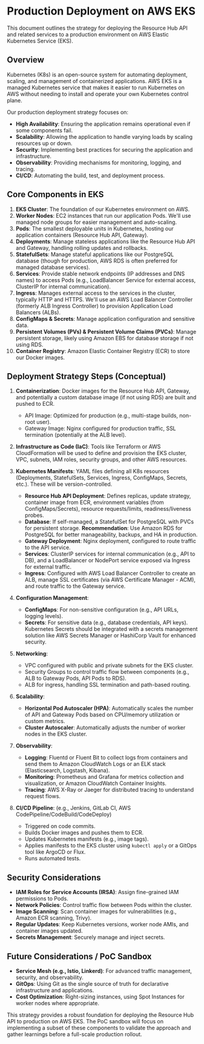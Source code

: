 # Production Deployment on AWS EKS

This document outlines the strategy for deploying the Resource Hub API and related services to a production environment on AWS Elastic Kubernetes Service (EKS).

## Overview

Kubernetes (K8s) is an open-source system for automating deployment, scaling, and management of containerized applications. AWS EKS is a managed Kubernetes service that makes it easier to run Kubernetes on AWS without needing to install and operate your own Kubernetes control plane.

Our production deployment strategy focuses on:

-   **High Availability**: Ensuring the application remains operational even if some components fail.
-   **Scalability**: Allowing the application to handle varying loads by scaling resources up or down.
-   **Security**: Implementing best practices for securing the application and infrastructure.
-   **Observability**: Providing mechanisms for monitoring, logging, and tracing.
-   **CI/CD**: Automating the build, test, and deployment process.

## Core Components in EKS

1.  **EKS Cluster**: The foundation of our Kubernetes environment on AWS.
2.  **Worker Nodes**: EC2 instances that run our application Pods. We'll use managed node groups for easier management and auto-scaling.
3.  **Pods**: The smallest deployable units in Kubernetes, hosting our application containers (Resource Hub API, Gateway).
4.  **Deployments**: Manage stateless applications like the Resource Hub API and Gateway, handling rolling updates and rollbacks.
5.  **StatefulSets**: Manage stateful applications like our PostgreSQL database (though for production, AWS RDS is often preferred for managed database services).
6.  **Services**: Provide stable network endpoints (IP addresses and DNS names) to access Pods (e.g., LoadBalancer Service for external access, ClusterIP for internal communication).
7.  **Ingress**: Manages external access to the services in the cluster, typically HTTP and HTTPS. We'll use an AWS Load Balancer Controller (formerly ALB Ingress Controller) to provision Application Load Balancers (ALBs).
8.  **ConfigMaps & Secrets**: Manage application configuration and sensitive data.
9.  **Persistent Volumes (PVs) & Persistent Volume Claims (PVCs)**: Manage persistent storage, likely using Amazon EBS for database storage if not using RDS.
10. **Container Registry**: Amazon Elastic Container Registry (ECR) to store our Docker images.

## Deployment Strategy Steps (Conceptual)

1.  **Containerization**: Docker images for the Resource Hub API, Gateway, and potentially a custom database image (if not using RDS) are built and pushed to ECR.
    *   API Image: Optimized for production (e.g., multi-stage builds, non-root user).
    *   Gateway Image: Nginx configured for production traffic, SSL termination (potentially at the ALB level).

2.  **Infrastructure as Code (IaC)**: Tools like Terraform or AWS CloudFormation will be used to define and provision the EKS cluster, VPC, subnets, IAM roles, security groups, and other AWS resources.

3.  **Kubernetes Manifests**: YAML files defining all K8s resources (Deployments, StatefulSets, Services, Ingress, ConfigMaps, Secrets, etc.). These will be version-controlled.
    *   **Resource Hub API Deployment**: Defines replicas, update strategy, container image from ECR, environment variables (from ConfigMaps/Secrets), resource requests/limits, readiness/liveness probes.
    *   **Database**: If self-managed, a StatefulSet for PostgreSQL with PVCs for persistent storage. **Recommendation**: Use Amazon RDS for PostgreSQL for better manageability, backups, and HA in production.
    *   **Gateway Deployment**: Nginx deployment, configured to route traffic to the API service.
    *   **Services**: ClusterIP services for internal communication (e.g., API to DB), and a LoadBalancer or NodePort service exposed via Ingress for external traffic.
    *   **Ingress**: Configured with AWS Load Balancer Controller to create an ALB, manage SSL certificates (via AWS Certificate Manager - ACM), and route traffic to the Gateway service.

4.  **Configuration Management**:
    *   **ConfigMaps**: For non-sensitive configuration (e.g., API URLs, logging levels).
    *   **Secrets**: For sensitive data (e.g., database credentials, API keys). Kubernetes Secrets should be integrated with a secrets management solution like AWS Secrets Manager or HashiCorp Vault for enhanced security.

5.  **Networking**:
    *   VPC configured with public and private subnets for the EKS cluster.
    *   Security Groups to control traffic flow between components (e.g., ALB to Gateway Pods, API Pods to RDS).
    *   ALB for ingress, handling SSL termination and path-based routing.

6.  **Scalability**:
    *   **Horizontal Pod Autoscaler (HPA)**: Automatically scales the number of API and Gateway Pods based on CPU/memory utilization or custom metrics.
    *   **Cluster Autoscaler**: Automatically adjusts the number of worker nodes in the EKS cluster.

7.  **Observability**:
    *   **Logging**: Fluentd or Fluent Bit to collect logs from containers and send them to Amazon CloudWatch Logs or an ELK stack (Elasticsearch, Logstash, Kibana).
    *   **Monitoring**: Prometheus and Grafana for metrics collection and visualization, or Amazon CloudWatch Container Insights.
    *   **Tracing**: AWS X-Ray or Jaeger for distributed tracing to understand request flows.

8.  **CI/CD Pipeline**: (e.g., Jenkins, GitLab CI, AWS CodePipeline/CodeBuild/CodeDeploy)
    *   Triggered on code commits.
    *   Builds Docker images and pushes them to ECR.
    *   Updates Kubernetes manifests (e.g., image tags).
    *   Applies manifests to the EKS cluster using `kubectl apply` or a GitOps tool like ArgoCD or Flux.
    *   Runs automated tests.

## Security Considerations

-   **IAM Roles for Service Accounts (IRSA)**: Assign fine-grained IAM permissions to Pods.
-   **Network Policies**: Control traffic flow between Pods within the cluster.
-   **Image Scanning**: Scan container images for vulnerabilities (e.g., Amazon ECR scanning, Trivy).
-   **Regular Updates**: Keep Kubernetes versions, worker node AMIs, and container images updated.
-   **Secrets Management**: Securely manage and inject secrets.

## Future Considerations / PoC Sandbox

-   **Service Mesh (e.g., Istio, Linkerd)**: For advanced traffic management, security, and observability.
-   **GitOps**: Using Git as the single source of truth for declarative infrastructure and applications.
-   **Cost Optimization**: Right-sizing instances, using Spot Instances for worker nodes where appropriate.

This strategy provides a robust foundation for deploying the Resource Hub API to production on AWS EKS. The PoC sandbox will focus on implementing a subset of these components to validate the approach and gather learnings before a full-scale production rollout.
